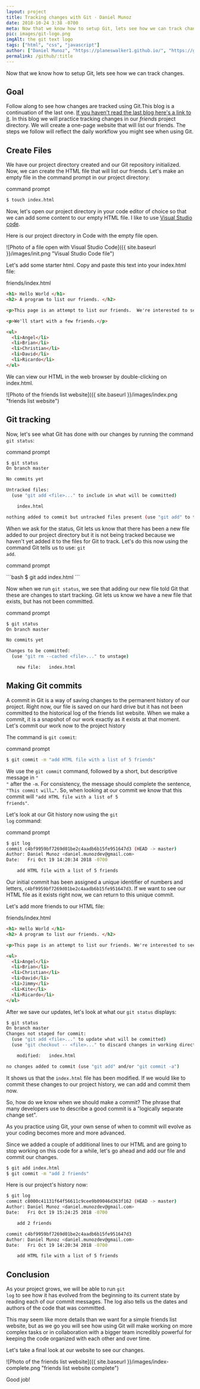 ```yaml
---
layout: project
title: Tracking changes with Git · Daniel Munoz
date: 2018-10-24 3:38 -0700
meta: Now that we know how to setup Git, lets see how we can track changes.
pic: images/git-logo.png
imgAlt: the git text logo
tags: ["html", "css", "javascript"]
author: ["Daniel Munoz", "https://planeswalker1.github.io/", "https://github.com/planeswalker1"]
permalink: /github/:title
---
```


Now that we know how to setup Git, lets see how we can track changes.

## Goal

Follow along to see how changes are tracked using Git.This blog is a continuation of the last one. <a href="https://codinglead.github.io/github/initializing-Git">If you haven't read the last blog here's a link to it</a>. In this blog we will practice tracking changes in our <em>friends</em> project directory. We will create a one-page website that will list our friends. The steps we follow will reflect the daily workflow you might see when using Git.

## Create Files
We have our project directory created and our Git repository initialized. Now, we can create the HTML file that will list our friends. Let's make an empty file in the command prompt in our project directory:

<p class="highlight__file-desc">command prompt</p>

```bash
$ touch index.html
```

Now, let's open our project directory in your code editor of choice so that we can add some content to our empty HTML file. I like to use <a href="https://code.visualstudio.com/">Visual Studio code</a>.

Here is our project directory in Code with the empty file open.

![Photo of a file open with Visual Studio Code]({{ site.baseurl }}/images/init.png "Visual Studio Code file")

Let's add some starter html. Copy and paste this text into your index.html file:

<p class="highlight__file-desc">friends/index.html</p>

```html
<h1> Hello World </h1>
<h2> A program to list our friends. </h2>

<p>This page is an attempt to list our friends.  We're interested to see how long our list can become.</p>

<p>We'll start with a few friends.</p>

<ul>
  <li>Angel</li>
  <li>Brian</li>
  <li>Christian</li>
  <li>David</li>
  <li>Ricardo</li>
</ul>
```

We can view our HTML in the web browser by double-clicking on index.html.

![Photo of the friends list website]({{ site.baseurl }}/images/index.png "friends list website")

## Git tracking

Now, let's see what Git has done with our changes by running the command <code class="code">git status</code>:

<p class="highlight__file-desc">command prompt</p>

```bash
$ git status
On branch master

No commits yet

Untracked files:
  (use "git add <file>..." to include in what will be committed)

	index.html

nothing added to commit but untracked files present (use "git add" to track)

```

When we ask for the status, Git lets us know that there has been a new file added to our project directory but it is not being tracked because we haven't yet added it to the files for Git to track. Let's do this now using the command Git tells us to use: <code class="code">git add</code>.

<p class="highlight__file-desc">command prompt</p>
```bash
$ git add index.html
```

Now when we run <code class="code">git status</code>, we see that adding our new file told Git that these are changes to start tracking. Git lets us know we have a new file that exists, but has not been committed.

<p class="highlight__file-desc">command prompt</p>

```bash
$ git status
On branch master

No commits yet

Changes to be committed:
  (use "git rm --cached <file>..." to unstage)

	new file:   index.html
```

## Making Git commits

A commit in Git is a way of saving changes to the permanent history of our project. Right now, our file is saved on our hard drive but it has not been committed to the historical log of the friends list website. When we make a commit, it is a snapshot of our work exactly as it exists at that moment. Let's commit our work now to the project history

The command is <code class="code">git commit</code>:

<p class="highlight__file-desc">command prompt</p>

```bash
$ git commit -m "add HTML file with a list of 5 friends"
```

We use the <code class="code">git commit</code> command, followed by a short, but descriptive message in <code class="code code--red">" "</code> after the <code class="code code--blue">-m</code>. For consistency, the message should complete the sentence, <code class="code code--red">"This commit will…"</code>. So, when looking at our commit we know that this commit will <code class="code code--red">"add HTML file with a list of 5 friends"</code>.

Let's look at our Git history now using the <code class="code">git log</code> command:

<p class="highlight__file-desc">command prompt</p>

```bash
$ git log
commit c4bf9959bf7269d01be2c4aadb6b15fe951647d3 (HEAD -> master)
Author: Daniel Munoz <daniel.munozdev@gmail.com>
Date:   Fri Oct 19 14:20:34 2018 -0700

    add HTML file with a list of 5 friends
```

Our initial commit has been assigned a unique identifier of numbers and letters, <code class="code code--blue">c4bf9959bf7269d01be2c4aadb6b15fe951647d3</code>. If we want to see our HTML file as it exists right now, we can return to this unique commit.

Let's add more friends to our HTML file:

<p class="highlight__file-desc">friends/index.html</p>

```html
<h1> Hello World </h1>
<h2> A program to list our friends. </h2>

<p>This page is an attempt to list our friends. We're interested to see how long our list can become.</p>

<ul>
  <li>Angel</li>
  <li>Brian</li>
  <li>Christian</li>
  <li>David</li>
  <li>Jimmy</li>
  <li>Kite</li>
  <li>Ricardo</li>
</ul>
```

After we save our updates, let's look at what our <code class="code">git status</code> displays:

```bash
$ git status
On branch master
Changes not staged for commit:
  (use "git add <file>..." to update what will be committed)
  (use "git checkout -- <file>..." to discard changes in working directory)

	modified:   index.html

no changes added to commit (use "git add" and/or "git commit -a")
```

It shows us that the <code class="code">index.html</code> file has been modified. If we would like to commit these changes to our project history, we can add and commit them now.

So, how do we know when we should make a commit? The phrase that many developers use to describe a good commit is a "logically separate change set".

As you practice using Git, your own sense of when to commit will evolve as your coding becomes more and more advanced.

Since we added a couple of additional lines to our HTML and are going to stop working on this code for a while, let's go ahead and add our file and commit our changes.

```bash
$ git add index.html
$ git commit -m "add 2 friends"
```

Here is our project's history now:

```bash
$ git log
commit c8000c41131f64f56611c9cee9b09046d363f162 (HEAD -> master)
Author: Daniel Munoz <daniel.munozdev@gmail.com>
Date:   Fri Oct 19 15:24:25 2018 -0700

    add 2 friends

commit c4bf9959bf7269d01be2c4aadb6b15fe951647d3
Author: Daniel Munoz <daniel.munozdev@gmail.com>
Date:   Fri Oct 19 14:20:34 2018 -0700

    add HTML file with a list of 5 friends

```

## Conclusion

As your project grows, we will be able to run <code class="code">git log</code> to see how it has evolved from the beginning to its current state by reading each of our commit messages. The log also tells us the dates and authors of the code that was committed.

This may seem like more details than we want for a simple friends list website, but as we go you will see how using Git will make working on more complex tasks or in collaboration with a bigger team incredibly powerful for keeping the code organized with each other and over time.

Let's take a final look at our website to see our changes.

![Photo of the friends list website]({{ site.baseurl }}/images/index-complete.png "friends list website complete")

Good job!



